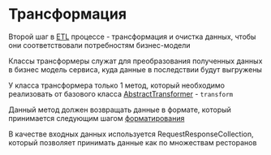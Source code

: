 # Трансформация
Второй шаг в [ETL](https://en.wikipedia.org/wiki/Extract,_transform,_load) процессе - трансформация и очистка данных, чтобы они соответствовали потребностям бизнес-модели

Классы трансформеры служат для преобразования полученных данных в бизнес модель сервиса, куда данные в последствии будут выгружены

У класса трансформера только 1 метод, который необходимо реализовать от базового класса
[AbstractTransformer](../src/Library/Transform/AbstractTransformer.php) - `transform`

Данный метод должен возвращать данные в формате, который принимается следующим шагом 
[форматирования](Formatter.md)

В качестве входных данных используется RequestResponseCollection, который позволяет принимать данные как
по множествам ресторанов